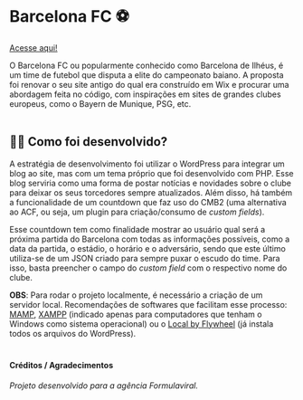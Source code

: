 # Barcelona FC ⚽
[Acesse aqui!](https://barcelonafc.com.br/)

O Barcelona FC ou popularmente conhecido como Barcelona de Ilhéus, é um time de futebol que disputa a elite do campeonato baiano. A proposta foi renovar o seu site antigo do qual era construído em Wix e procurar uma abordagem feita no código, com inspirações em sites de grandes clubes europeus, como o Bayern de Munique, PSG, etc.
<br>
<br>

## 🔴🔵 Como foi desenvolvido?
A estratégia de desenvolvimento foi utilizar o WordPress para integrar um blog ao site, mas com um tema próprio que foi desenvolvido com PHP. Esse blog serviria como uma forma de postar notícias e novidades sobre o clube para deixar os seus torcedores sempre atualizados. Além disso, há também a funcionalidade de um countdown que faz uso do CMB2 (uma alternativa ao ACF, ou seja, um plugin para criação/consumo de _custom fields_).

Esse countdown tem como finalidade mostrar ao usuário qual será a próxima partida do Barcelona com todas as informações possíveis, como a data da partida, o estádio, o horário e o adversário, sendo que este último utiliza-se de um JSON criado para sempre puxar o escudo do time. Para isso, basta preencher o campo do _custom field_ com o respectivo nome do clube.

**OBS**: Para rodar o projeto localmente, é necessário a criação de um servidor local. Recomendações de softwares que facilitam esse processo: [MAMP](https://www.mamp.info/), [XAMPP](https://www.apachefriends.org/pt_br/index.html) (indicado apenas para computadores que tenham o Windows como sistema operacional) ou o [Local by Flywheel](https://localwp.com/) (já instala todos os arquivos do WordPress).
#
#### Créditos / Agradecimentos
_Projeto desenvolvido para a agência Formulaviral._
